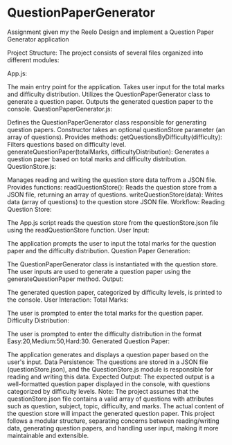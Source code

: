 # QuestionPaperGenerator
Assignment given my the Reelo Design and implement a Question Paper Generator application


Project Structure:
The project consists of several files organized into different modules:

App.js:

The main entry point for the application.
Takes user input for the total marks and difficulty distribution.
Utilizes the QuestionPaperGenerator class to generate a question paper.
Outputs the generated question paper to the console.
QuestionPaperGenerator.js:

Defines the QuestionPaperGenerator class responsible for generating question papers.
Constructor takes an optional questionStore parameter (an array of questions).
Provides methods:
getQuestionsByDifficulty(difficulty): Filters questions based on difficulty level.
generateQuestionPaper(totalMarks, difficultyDistribution): Generates a question paper based on total marks and difficulty distribution.
QuestionStore.js:

Manages reading and writing the question store data to/from a JSON file.
Provides functions:
readQuestionStore(): Reads the question store from a JSON file, returning an array of questions.
writeQuestionStore(data): Writes data (array of questions) to the question store JSON file.
Workflow:
Reading Question Store:

The App.js script reads the question store from the questionStore.json file using the readQuestionStore function.
User Input:

The application prompts the user to input the total marks for the question paper and the difficulty distribution.
Question Paper Generation:

The QuestionPaperGenerator class is instantiated with the question store.
The user inputs are used to generate a question paper using the generateQuestionPaper method.
Output:

The generated question paper, categorized by difficulty levels, is printed to the console.
User Interaction:
Total Marks:

The user is prompted to enter the total marks for the question paper.
Difficulty Distribution:

The user is prompted to enter the difficulty distribution in the format Easy:20,Medium:50,Hard:30.
Generated Question Paper:

The application generates and displays a question paper based on the user's input.
Data Persistence:
The questions are stored in a JSON file (questionStore.json), and the QuestionStore.js module is responsible for reading and writing this data.
Expected Output:
The expected output is a well-formatted question paper displayed in the console, with questions categorized by difficulty levels.
Note:
The project assumes that the questionStore.json file contains a valid array of questions with attributes such as question, subject, topic, difficulty, and marks. The actual content of the question store will impact the generated question paper.
This project follows a modular structure, separating concerns between reading/writing data, generating question papers, and handling user input, making it more maintainable and extensible.
